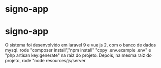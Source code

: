 # signo-app
# signo-app
O sistema foi desenvolvido em laravel 9 e vue js 2, com o banco de dados mysql.
rode "composer install","npm install" "copy .env.example .env" e "php artisan key:generate" na raiz do projeto. Depois, na mesma raiz do projeto, rode "node resources/js/server
